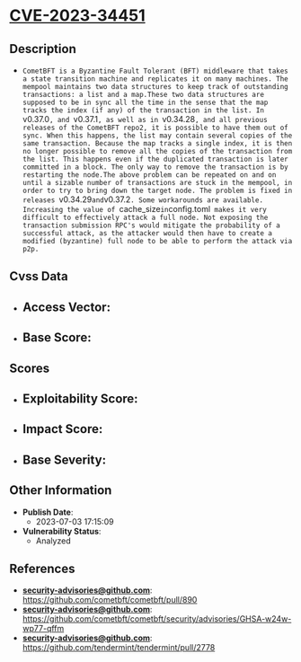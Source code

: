 
# [CVE-2023-34451](https://cve.mitre.org/cgi-bin/cvename.cgi?name=CVE-2023-34451)

## Description

- `CometBFT is a Byzantine Fault Tolerant (BFT) middleware that takes a state transition machine and replicates it on many machines. The mempool maintains two data structures to keep track of outstanding transactions: a list and a map.These two data structures are supposed to be in sync all the time in the sense that the map tracks the index (if any) of the transaction in the list. In `v0.37.0`, and `v0.37.1`, as well as in `v0.34.28`, and all previous releases of the CometBFT repo2, it is possible to have them out of sync. When this happens, the list may contain several copies of the same transaction. Because the map tracks a single index, it is then no longer possible to remove all the copies of the transaction from the list. This happens even if the duplicated transaction is later committed in a block. The only way to remove the transaction is by restarting the node.The above problem can be repeated on and on until a sizable number of transactions are stuck in the mempool, in order to try to bring down the target node. The problem is fixed in releases `v0.34.29` and `v0.37.2`. Some workarounds are available. Increasing the value of `cache_size` in `config.toml` makes it very difficult to effectively attack a full node. Not exposing the transaction submission RPC's would mitigate the probability of a successful attack, as the attacker would then have to create a modified (byzantine) full node to be able to perform the attack via p2p.`

## Cvss Data

- **Access Vector**:
  - 
- **Base Score**:
  - 

## Scores

- **Exploitability Score**:
  - 
- **Impact Score**:
  - 
- **Base Severity**:
  - 

## Other Information

- **Publish Date**:
  - 2023-07-03 17:15:09
- **Vulnerability Status**:
  - Analyzed

## References

- **security-advisories@github.com**: https://github.com/cometbft/cometbft/pull/890
- **security-advisories@github.com**: https://github.com/cometbft/cometbft/security/advisories/GHSA-w24w-wp77-qffm
- **security-advisories@github.com**: https://github.com/tendermint/tendermint/pull/2778
